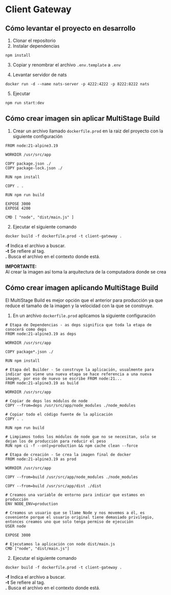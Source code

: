 # Client Gateway

## Cómo levantar el proyecto en desarrollo

1. Clonar el repositorio
2. Instalar dependencias

```
npm install
```

3. Copiar y renombrar el archivo `.env.template` a `.env`

4. Levantar servidor de nats

```
docker run -d --name nats-server -p 4222:4222 -p 8222:8222 nats
```

5. Ejecutar

```
npm run start:dev
```

## Cómo crear imagen sin aplicar MultiStage Build

1. Crear un archivo llamado `dockerfile.prod` en la raiz del proyecto con la siguiente configuración

```
FROM node:21-alpine3.19

WORKDIR /usr/src/app

COPY package.json ./
COPY package-lock.json ./

RUN npm install

COPY . .

RUN npm run build

EXPOSE 3000
EXPOSE 4200

CMD [ "node", "dist/main.js" ]

```

2. Ejecutar el siguiente comando

```
docker build -f dockerfile.prod -t client-gateway .
```

**-f** Indica el archivo a buscar.  
**-t** Se refiere al tag.  
**.** Busca el archivo en el contexto donde está.

**IMPORTANTE:**  
Al crear la imagen así toma la arquitectura de la computadora donde se crea

## Cómo crear imagen aplicando MultiStage Build

El MultiStage Build es mejor opción que el anterior para producción ya que reduce el tamaño de la imagen y la velocidad con la que se construye.

1. En un archivo `dockerfile.prod` aplicamos la siguiente configuración

```
# Etapa de Dependencias - as deps significa que toda la etapa de conocerá como deps
FROM node:21-alpine3.19 as deps

WORKDIR /usr/src/app

COPY package*.json ./

RUN npm install

# Etapa del Builder - Se construye la aplicación, usualmente para indicar que viene una nueva etapa se hace referencia a una nueva imagen, por eso de nuevo se escribe FROM node:21...
FROM node:21-alpine3.19 as build

WORKDIR /usr/src/app

# Copiar de deps los módulos de node
COPY --from=deps /usr/src/app/node_modules ./node_modules

# Copiar todo el código fuente de la aplicación
COPY . .

RUN npm run build

# Limpiamos todos los módulos de node que no se necesitan, solo se dejan los de producción para reducir el peso
RUN npm ci -f --only=production && npm cache clean --force

# Etapa de creación - Se crea la imagen final de docker
FROM node:21-alpine3.19 as prod

WORKDIR /usr/src/app

COPY --from=build /usr/src/app/node_modules ./node_modules

COPY --from=build /usr/src/app/dist ./dist

# Creamos una variable de entorno para indicar que estamos en producción
ENV NODE_ENV=production

# Creamos un usuario que se llame Node y nos movemos a él, es coveniente porque el usuario original tiene demasiado privilegio, entonces creamos uno que solo tenga permiso de ejecución
USER node

EXPOSE 3000

# Ejecutamos la aplicación con node dist/main.js
CMD ["node", "dist/main.js"]
```

2. Ejecutar el siguiente comando

```
docker build -f dockerfile.prod -t client-gateway .
```

**-f** Indica el archivo a buscar.  
**-t** Se refiere al tag.  
**.** Busca el archivo en el contexto donde está.
